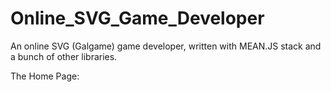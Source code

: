 # Online_SVG_Game_Developer

An online SVG (Galgame) game developer, written with MEAN.JS stack and a bunch of other libraries.

The Home Page:

